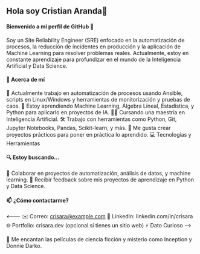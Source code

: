 ## Hola soy Cristian Aranda👋


#### Bienvenido a mi perfil de GitHub 🎉
Soy un Site Reliability Engineer (SRE) enfocado en la automatización de procesos, la reducción de incidentes en producción y la aplicación de Machine Learning para resolver problemas reales. Actualmente, estoy en constante aprendizaje para profundizar en el mundo de la Inteligencia Artificial y Data Science.

#### 🚀 Acerca de mí

🔭 Actualmente trabajo en automatización de procesos usando Ansible, scripts en Linux/Windows y herramientas de monitorización y pruebas de caos.
🌱 Estoy aprendiendo Machine Learning, Álgebra Lineal, Estadística, y Python para aplicarlo en proyectos de IA.
👨‍🎓 Cursando una maestría en Inteligencia Artificial.
🛠️ Trabajo con herramientas como Python, Git, Jupyter Notebooks, Pandas, Scikit-learn, y más.
🧪 Me gusta crear proyectos prácticos para poner en práctica lo aprendido.
💻 Tecnologías y Herramientas

#### 🔍 Estoy buscando...

👯 Colaborar en proyectos de automatización, análisis de datos, y machine learning.
🤔 Recibir feedback sobre mis proyectos de aprendizaje en Python y Data Science.

#### 📫 ¿Cómo contactarme?
<---
✉️ Correo: crisara@example.com
💼 LinkedIn: linkedin.com/in/crisara
🌐 Portfolio: crisara.dev (opcional si tienes un sitio web)
⚡ Dato Curioso
-->

🎥 Me encantan las películas de ciencia ficción y misterio como Inception y Donnie Darko.
